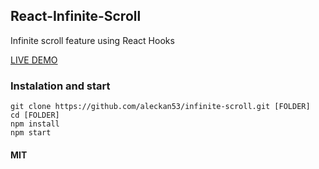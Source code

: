 ## React-Infinite-Scroll

Infinite scroll feature using React Hooks

<a href='https://infinite-scroll.olegakan5326.now.sh'>LIVE DEMO</a>

### Instalation and start

```
git clone https://github.com/aleckan53/infinite-scroll.git [FOLDER]
cd [FOLDER]
npm install
npm start
```

#### MIT